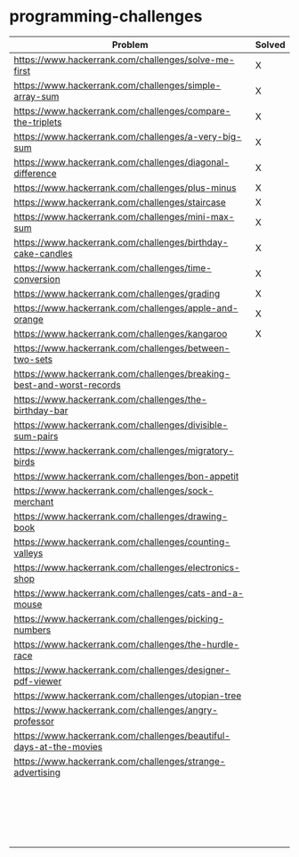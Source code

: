 # programming-challenges

| Problem                                                               | Solved | 
|-----------------------------------------------------------------------|--------|
| https://www.hackerrank.com/challenges/solve-me-first                  | X      |
| https://www.hackerrank.com/challenges/simple-array-sum                | X      |
| https://www.hackerrank.com/challenges/compare-the-triplets            | X      |
| https://www.hackerrank.com/challenges/a-very-big-sum                  | X      |
| https://www.hackerrank.com/challenges/diagonal-difference             | X      | 
| https://www.hackerrank.com/challenges/plus-minus                      | X      | 
| https://www.hackerrank.com/challenges/staircase                       | X      | 
| https://www.hackerrank.com/challenges/mini-max-sum                    | X      | 
| https://www.hackerrank.com/challenges/birthday-cake-candles           | X      | 
| https://www.hackerrank.com/challenges/time-conversion                 | X      | 
| https://www.hackerrank.com/challenges/grading                         | X      | 
| https://www.hackerrank.com/challenges/apple-and-orange                | X      | 
| https://www.hackerrank.com/challenges/kangaroo                        | X      | 
| https://www.hackerrank.com/challenges/between-two-sets                |        | 
| https://www.hackerrank.com/challenges/breaking-best-and-worst-records |        | 
| https://www.hackerrank.com/challenges/the-birthday-bar                |        | 
| https://www.hackerrank.com/challenges/divisible-sum-pairs             |        | 
| https://www.hackerrank.com/challenges/migratory-birds                 |        | 
| https://www.hackerrank.com/challenges/bon-appetit                     |        | 
| https://www.hackerrank.com/challenges/sock-merchant                   |        | 
| https://www.hackerrank.com/challenges/drawing-book                    |        | 
| https://www.hackerrank.com/challenges/counting-valleys                |        | 
| https://www.hackerrank.com/challenges/electronics-shop                |        | 
| https://www.hackerrank.com/challenges/cats-and-a-mouse                |        | 
| https://www.hackerrank.com/challenges/picking-numbers                 |        | 
| https://www.hackerrank.com/challenges/the-hurdle-race                 |        | 
| https://www.hackerrank.com/challenges/designer-pdf-viewer             |        | 
| https://www.hackerrank.com/challenges/utopian-tree                    |        | 
| https://www.hackerrank.com/challenges/angry-professor                 |        | 
| https://www.hackerrank.com/challenges/beautiful-days-at-the-movies    |        | 
| https://www.hackerrank.com/challenges/strange-advertising             |        | 
|                                                                       |        | 
|                                                                       |        | 
|                                                                       |        | 
|                                                                       |        | 
|                                                                       |        | 
|                                                                       |        | 
|                                                                       |        | 
|                                                                       |        | 
|                                                                       |        | 
|                                                                       |        | 
|                                                                       |        | 
|                                                                       |        | 
|                                                                       |        | 
|                                                                       |        | 
|                                                                       |        | 
|                                                                       |        | 
|                                                                       |        | 
|                                                                       |        | 
|                                                                       |        | 
|                                                                       |        | 
